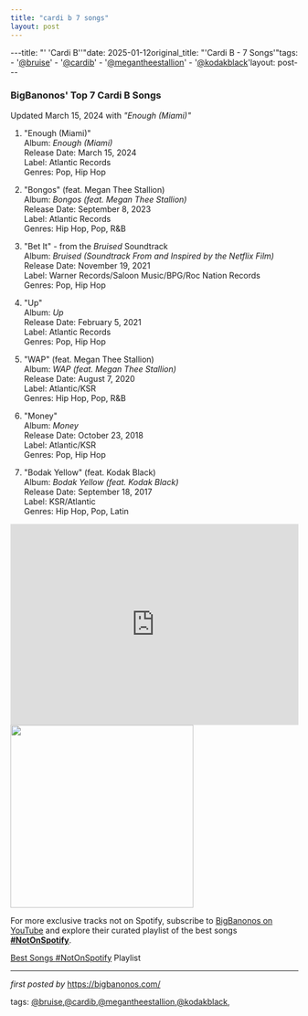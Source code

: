 ```yaml
---
title: "cardi b 7 songs"
layout: post
---
```

---title: "' 'Cardi B''"date: 2025-01-12original_title: "'Cardi B - 7 Songs'"tags:  - '[@bruise](/tags/bruise/)'  - '[@cardib](/tags/cardib/)'  - '[@megantheestallion](/tags/megantheestallion/)'  - '[@kodakblack](/tags/kodakblack/)'layout: post---<h3><strong>BigBanonos' Top 7 Cardi B Songs</strong></h3><p>Updated March 15, 2024 with <i>"Enough (Miami)"</i></p> <ol> <li> <p>"Enough (Miami)"<br /> Album: <em>Enough (Miami)</em><br /> Release Date: March 15, 2024<br /> Label: Atlantic Records<br /> Genres: Pop, Hip Hop</p> </li> <li> <p>"Bongos" (feat. Megan Thee Stallion)<br /> Album: <em>Bongos (feat. Megan Thee Stallion)</em><br /> Release Date: September 8, 2023<br /> Label: Atlantic Records<br /> Genres: Hip Hop, Pop, R&B</p> </li> <li> <p>"Bet It" - from the <em>Bruised</em> Soundtrack<br /> Album: <em>Bruised (Soundtrack From and Inspired by the Netflix Film)</em><br /> Release Date: November 19, 2021<br /> Label: Warner Records/Saloon Music/BPG/Roc Nation Records<br /> Genres: Pop, Hip Hop</p> </li> <li> <p>"Up"<br /> Album: <em>Up</em><br /> Release Date: February 5, 2021<br /> Label: Atlantic Records<br /> Genres: Pop, Hip Hop</p> </li> <li> <p>"WAP" (feat. Megan Thee Stallion)<br /> Album: <em>WAP (feat. Megan Thee Stallion)</em><br /> Release Date: August 7, 2020<br /> Label: Atlantic/KSR<br /> Genres: Hip Hop, Pop, R&B</p> </li> <li> <p>"Money"<br /> Album: <em>Money</em><br /> Release Date: October 23, 2018<br /> Label: Atlantic/KSR<br /> Genres: Pop, Hip Hop</p> </li> <li> <p>"Bodak Yellow" (feat. Kodak Black)<br /> Album: <em>Bodak Yellow (feat. Kodak Black)</em><br /> Release Date: September 18, 2017<br /> Label: KSR/Atlantic<br /> Genres: Hip Hop, Pop, Latin</p> </li></ol> <iframe src="https://open.spotify.com/embed/playlist/5LefC57emh5ifUUnEMoCiS?utm_source=generator" width="100%" height="352" frameBorder="0" allowfullscreen="" allow="autoplay; clipboard-write; encrypted-media; fullscreen; picture-in-picture" loading="lazy"></iframe> <div class="separator"> <a href="https://www.billboard.com/wp-content/uploads/2024/06/cardi-b-bet-experience-2024-billboard-1548.jpg?w=942&h=623&crop=1" > <img alt="" border="0" data-original-height="623" data-original-width="942" src="https://www.billboard.com/wp-content/uploads/2024/06/cardi-b-bet-experience-2024-billboard-1548.jpg?w=942&h=623&crop=1" width="320" /> </a></div><!--Subscribe and Playlist Links--><div>    <p>For more exclusive tracks not on Spotify, subscribe to <a href="https://www.youtube.com/[@BigBanonos](/tags/BigBanonos/)" target="_blank">BigBanonos on YouTube</a> and explore their curated playlist of the best songs <strong>[#NotOnSpotify](/tags/NotOnSpotify/)</strong>.</p>    <p><a href="https://www.youtube.com/playlist?list=PLtuNtuTatqI0kFahUCbtbfenC_ET5O_tr" target="_blank">Best Songs [#NotOnSpotify](/tags/NotOnSpotify/) Playlist<br /></a></p></div><hr /><p><em>first posted by</em> <a href="https://bigbanonos.com/" rel="noopener" target="_new">https://bigbanonos.com/</a></p><p>tags: [@bruise](/tags/bruise/),[@cardib](/tags/cardib/),[@megantheestallion](/tags/megantheestallion/),[@kodakblack](/tags/kodakblack/),</p>
